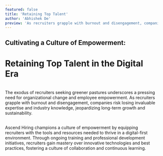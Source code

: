 ```yaml
---
featured: false
title: 'Retaining Top Talent'
author: 'Abhishek De'
preview: 'As recruiters grapple with burnout and disengagement, companies risk losing'
---
```


## Cultivating a Culture of Empowerment:

# Retaining Top Talent in the Digital Era

\
The exodus of recruiters seeking greener pastures underscores a pressing need for organizational change and employee empowerment. As recruiters grapple with burnout and disengagement, companies risk losing invaluable expertise and industry knowledge, jeopardizing long-term growth and sustainability.

\
Ascend Hiring champions a culture of empowerment by equipping recruiters with the tools and resources needed to thrive in a digital-first environment. Through ongoing training and professional development initiatives, recruiters gain mastery over innovative technologies and best practices, fostering a culture of collaboration and continuous learning.
